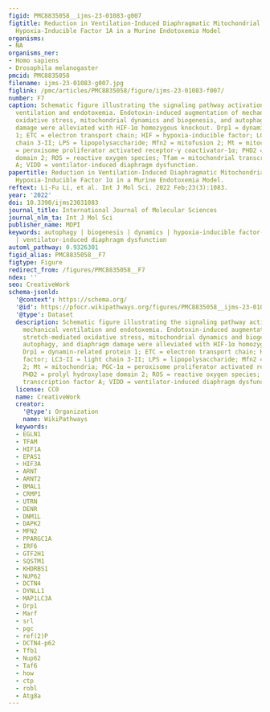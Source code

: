 ```yaml
---
figid: PMC8835058__ijms-23-01083-g007
figtitle: Reduction in Ventilation-Induced Diaphragmatic Mitochondrial Injury through
  Hypoxia-Inducible Factor 1A in a Murine Endotoxemia Model
organisms:
- NA
organisms_ner:
- Homo sapiens
- Drosophila melanogaster
pmcid: PMC8835058
filename: ijms-23-01083-g007.jpg
figlink: /pmc/articles/PMC8835058/figure/ijms-23-01083-f007/
number: F7
caption: Schematic figure illustrating the signaling pathway activation with mechanical
  ventilation and endotoxemia. Endotoxin-induced augmentation of mechanical stretch-mediated
  oxidative stress, mitochondrial dynamics and biogenesis, and autophagy, and diaphragm
  damage were alleviated with HIF-1α homozygous knockout. Drp1 = dynamin-related protein
  1; ETC = electron transport chain; HIF = hypoxia-inducible factor; LC3-II = light
  chain 3-II; LPS = lipopolysaccharide; Mfn2 = mitofusion 2; Mt = mitochondria; PGC-1α
  = peroxisome proliferator activated receptor-γ coactivator-1α; PHD2 = prolyl hydroxylase
  domain 2; ROS = reactive oxygen species; Tfam = mitochondrial transcription factor
  A; VIDD = ventilator-induced diaphragm dysfunction.
papertitle: Reduction in Ventilation-Induced Diaphragmatic Mitochondrial Injury through
  Hypoxia-Inducible Factor 1α in a Murine Endotoxemia Model.
reftext: Li-Fu Li, et al. Int J Mol Sci. 2022 Feb;23(3):1083.
year: '2022'
doi: 10.3390/ijms23031083
journal_title: International Journal of Molecular Sciences
journal_nlm_ta: Int J Mol Sci
publisher_name: MDPI
keywords: autophagy | biogenesis | dynamics | hypoxia-inducible factor-1α | mitochondria
  | ventilator-induced diaphragm dysfunction
automl_pathway: 0.9326301
figid_alias: PMC8835058__F7
figtype: Figure
redirect_from: /figures/PMC8835058__F7
ndex: ''
seo: CreativeWork
schema-jsonld:
  '@context': https://schema.org/
  '@id': https://pfocr.wikipathways.org/figures/PMC8835058__ijms-23-01083-g007.html
  '@type': Dataset
  description: Schematic figure illustrating the signaling pathway activation with
    mechanical ventilation and endotoxemia. Endotoxin-induced augmentation of mechanical
    stretch-mediated oxidative stress, mitochondrial dynamics and biogenesis, and
    autophagy, and diaphragm damage were alleviated with HIF-1α homozygous knockout.
    Drp1 = dynamin-related protein 1; ETC = electron transport chain; HIF = hypoxia-inducible
    factor; LC3-II = light chain 3-II; LPS = lipopolysaccharide; Mfn2 = mitofusion
    2; Mt = mitochondria; PGC-1α = peroxisome proliferator activated receptor-γ coactivator-1α;
    PHD2 = prolyl hydroxylase domain 2; ROS = reactive oxygen species; Tfam = mitochondrial
    transcription factor A; VIDD = ventilator-induced diaphragm dysfunction.
  license: CC0
  name: CreativeWork
  creator:
    '@type': Organization
    name: WikiPathways
  keywords:
  - EGLN1
  - TFAM
  - HIF1A
  - EPAS1
  - HIF3A
  - ARNT
  - ARNT2
  - BMAL1
  - CRMP1
  - UTRN
  - DENR
  - DNM1L
  - DAPK2
  - MFN2
  - PPARGC1A
  - IRF6
  - GTF2H1
  - SQSTM1
  - KHDRBS1
  - NUP62
  - DCTN4
  - DYNLL1
  - MAP1LC3A
  - Drp1
  - Marf
  - srl
  - pgc
  - ref(2)P
  - DCTN4-p62
  - Tfb1
  - Nup62
  - Taf6
  - how
  - ctp
  - robl
  - Atg8a
---
```

